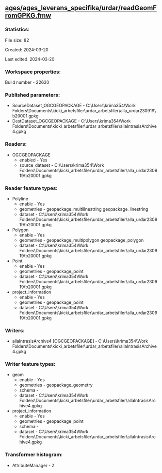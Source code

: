 ﻿## [ages/ages_leverans_specifika/urdar/readGeomFromGPKG.fmw](https://github.com/kicki58/kix_working_dir/blob/master/ages/ages_leverans_specifika/urdar/readGeomFromGPKG.fmw)

### Statistics:
File size: 82

Created: 2024-03-20

Last edited: 2024-03-20


### Workspace properties:
Build number    - 22630

### Published parameters:
*  SourceDataset_OGCGEOPACKAGE    -   C:\Users\krima354\Work Folders\Documents\kicki_arbetsfiler\urdar_arbetsfiler\alla_urdar230919\b20001.gpkg
*  DestDataset_OGCGEOPACKAGE    -   C:\Users\krima354\Work Folders\Documents\kicki_arbetsfiler\urdar_arbetsfiler\allaIntrasisArchive4.gpkg

### Readers:
*  OGCGEOPACKAGE
    * enabled    -  Yes
    * source_dataset    -   C:\Users\krima354\Work Folders\Documents\kicki_arbetsfiler\urdar_arbetsfiler\alla_urdar230919\b20001.gpkg

### Reader feature types:
*  Polyline
    * enable - Yes
    * geometries - geopackage_multilinestring geopackage_linestring
    * dataset - C:\Users\krima354\Work Folders\Documents\kicki_arbetsfiler\urdar_arbetsfiler\alla_urdar230919\b20001.gpkg
*  Polygon
    * enable - Yes
    * geometries - geopackage_multipolygon geopackage_polygon
    * dataset - C:\Users\krima354\Work Folders\Documents\kicki_arbetsfiler\urdar_arbetsfiler\alla_urdar230919\b20001.gpkg
*  Point
    * enable - Yes
    * geometries - geopackage_point
    * dataset - C:\Users\krima354\Work Folders\Documents\kicki_arbetsfiler\urdar_arbetsfiler\alla_urdar230919\b20001.gpkg
*  project_information
    * enable - Yes
    * geometries - geopackage_point
    * dataset - C:\Users\krima354\Work Folders\Documents\kicki_arbetsfiler\urdar_arbetsfiler\alla_urdar230919\b20001.gpkg


### Writers:
*  allaIntrasisArchive4 [OGCGEOPACKAGE]    -   C:\Users\krima354\Work Folders\Documents\kicki_arbetsfiler\urdar_arbetsfiler\allaIntrasisArchive4.gpkg

### Writer feature types:
*  geom
    * enable - Yes
    * geometries - geopackage_geometry
    * schema - 
    * dataset - C:\Users\krima354\Work Folders\Documents\kicki_arbetsfiler\urdar_arbetsfiler\allaIntrasisArchive4.gpkg
*  project_information
    * enable - Yes
    * geometries - geopackage_point
    * schema - 
    * dataset - C:\Users\krima354\Work Folders\Documents\kicki_arbetsfiler\urdar_arbetsfiler\allaIntrasisArchive4.gpkg

### Transformer histogram:
*  AttributeManager    -   2

